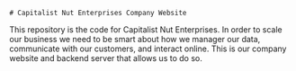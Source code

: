 	# Capitalist Nut Enterprises Company Website

This repository is the code for Capitalist Nut Enterprises.  In order to scale our business we need to be smart about how we manager our data, communicate with our customers, and interact online.  This is our company website and backend server that allows us to do so.
